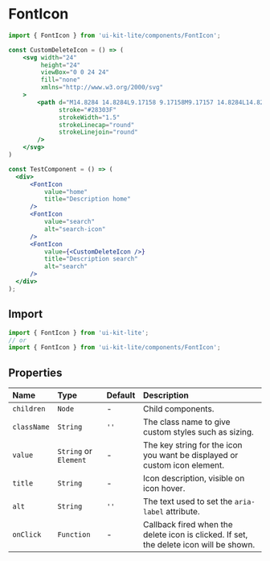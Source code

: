 ﻿# FontIcon

<!-- example -->
```jsx
import { FontIcon } from 'ui-kit-lite/components/FontIcon';

const CustomDeleteIcon = () => (
    <svg width="24"
         height="24"
         viewBox="0 0 24 24"
         fill="none"
         xmlns="http://www.w3.org/2000/svg"
    >
        <path d="M14.8284 14.8284L9.17158 9.17158M9.17157 14.8284L14.8284 9.17158M12 22C17.5228 22 22 17.5228 22 12C22 6.47715 17.5228 2 12 2C6.47715 2 2 6.47715 2 12C2 17.5228 6.47715 22 12 22Z"
              stroke="#28303F"
              strokeWidth="1.5"
              strokeLinecap="round"
              strokeLinejoin="round"
        />
    </svg>
)

const TestComponent = () => (
  <div>
      <FontIcon
          value="home"
          title="Description home"
      />
      <FontIcon
          value="search"
          alt="search-icon"
      />
      <FontIcon
          value={<CustomDeleteIcon />}
          title="Description search"
          alt="search"
      />
  </div>
);
```

## Import
```jsx
import { FontIcon } from 'ui-kit-lite';
// or
import { FontIcon } from 'ui-kit-lite/components/FontIcon';
```

## Properties

| Name        | Type                  | Default | Description                                                                            |
|:------------|:----------------------|:--------|:---------------------------------------------------------------------------------------|
| `children`  | `Node`                | -       | Child components.                                                                      |
| `className` | `String`              | `''`    | The class name to give custom styles such as sizing.                                   |
| `value`     | `String` or `Element` | -       | The key string for the icon you want be displayed or custom icon element.              |
| `title`     | `String`              | -       | Icon description, visible on icon hover.                                               |
| `alt`       | `String`              | `''`    | The text used to set the `aria-label` attribute.                                       |
| `onClick`   | `Function`            | -       | Callback fired when the delete icon is clicked. If set, the delete icon will be shown. |
